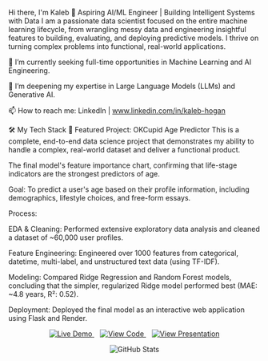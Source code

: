 Hi there, I'm Kaleb 👋
Aspiring AI/ML Engineer | Building Intelligent Systems with Data
I am a passionate data scientist focused on the entire machine learning lifecycle, from wrangling messy data and engineering insightful features to building, evaluating, and deploying predictive models. I thrive on turning complex problems into functional, real-world applications.

🔭 I’m currently seeking full-time opportunities in Machine Learning and AI Engineering.

🌱 I’m deepening my expertise in Large Language Models (LLMs) and Generative AI.

📫 How to reach me: LinkedIn | www.linkedin.com/in/kaleb-hogan

🛠️ My Tech Stack
🚀 Featured Project: OKCupid Age Predictor
This is a complete, end-to-end data science project that demonstrates my ability to handle a complex, real-world dataset and deliver a functional product.



The final model's feature importance chart, confirming that life-stage indicators are the strongest predictors of age.

Goal: To predict a user's age based on their profile information, including demographics, lifestyle choices, and free-form essays.

Process:

EDA & Cleaning: Performed extensive exploratory data analysis and cleaned a dataset of ~60,000 user profiles.

Feature Engineering: Engineered over 1000 features from categorical, datetime, multi-label, and unstructured text data (using TF-IDF).

Modeling: Compared Ridge Regression and Random Forest models, concluding that the simpler, regularized Ridge model performed best (MAE: ~4.8 years, R²: 0.52).

Deployment: Deployed the final model as an interactive web application using Flask and Render.

<p align="center">
<a href="https://codecademy-okcupid-project.onrender.com">
<img src="https://www.google.com/search?q=https://img.shields.io/badge/Live_Demo-D9534F%3Fstyle%3Dfor-the-badge%26logo%3DRender" alt="Live Demo"/>
</a>
&nbsp;&nbsp;
<a href="https://www.google.com/search?q=https://github.com/your-username/OKCupid-Date-A-Scientist-Starter">
<img src="https://www.google.com/search?q=https://img.shields.io/badge/View_Code-181717%3Fstyle%3Dfor-the-badge%26logo%3Dgithub" alt="View Code"/>
</a>
&nbsp;&nbsp;
<a href="https://docs.google.com/presentation/d/1fEvDoQaLvLCqVnlATZuFn5qokbQzninTDeZ5GN3q8So/edit?usp=sharing">
<img src="https://www.google.com/search?q=https://img.shields.io/badge/View_Presentation-4285F4%3Fstyle%3Dfor-the-badge%26logo%3Dgoogle-slides" alt="View Presentation"/>
</a>
</p>

<p align="center">
<img src="https://www.google.com/search?q=https://github-readme-stats.vercel.app/api%3Fusername%3Dyour-username%26show_icons%3Dtrue%26theme%3Ddracula%26include_all_commits%3Dtrue%26count_private%3Dtrue" alt="GitHub Stats"/>
</p>
